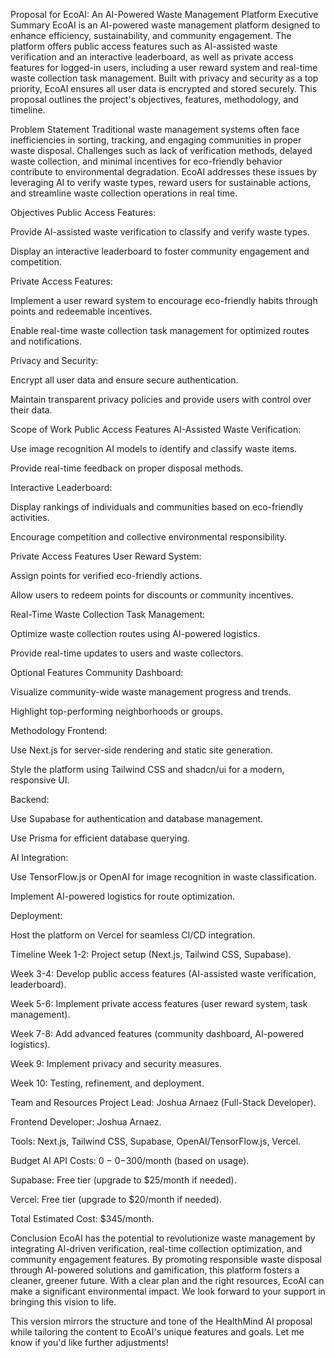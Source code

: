 Proposal for EcoAI: An AI-Powered Waste Management Platform
Executive Summary
EcoAI is an AI-powered waste management platform designed to enhance efficiency, sustainability, and community engagement. The platform offers public access features such as AI-assisted waste verification and an interactive leaderboard, as well as private access features for logged-in users, including a user reward system and real-time waste collection task management. Built with privacy and security as a top priority, EcoAI ensures all user data is encrypted and stored securely. This proposal outlines the project's objectives, features, methodology, and timeline.

Problem Statement
Traditional waste management systems often face inefficiencies in sorting, tracking, and engaging communities in proper waste disposal. Challenges such as lack of verification methods, delayed waste collection, and minimal incentives for eco-friendly behavior contribute to environmental degradation. EcoAI addresses these issues by leveraging AI to verify waste types, reward users for sustainable actions, and streamline waste collection operations in real time.

Objectives
Public Access Features:

Provide AI-assisted waste verification to classify and verify waste types.

Display an interactive leaderboard to foster community engagement and competition.

Private Access Features:

Implement a user reward system to encourage eco-friendly habits through points and redeemable incentives.

Enable real-time waste collection task management for optimized routes and notifications.

Privacy and Security:

Encrypt all user data and ensure secure authentication.

Maintain transparent privacy policies and provide users with control over their data.

Scope of Work
Public Access Features
AI-Assisted Waste Verification:

Use image recognition AI models to identify and classify waste items.

Provide real-time feedback on proper disposal methods.

Interactive Leaderboard:

Display rankings of individuals and communities based on eco-friendly activities.

Encourage competition and collective environmental responsibility.

Private Access Features
User Reward System:

Assign points for verified eco-friendly actions.

Allow users to redeem points for discounts or community incentives.

Real-Time Waste Collection Task Management:

Optimize waste collection routes using AI-powered logistics.

Provide real-time updates to users and waste collectors.

Optional Features
Community Dashboard:

Visualize community-wide waste management progress and trends.

Highlight top-performing neighborhoods or groups.

Methodology
Frontend:

Use Next.js for server-side rendering and static site generation.

Style the platform using Tailwind CSS and shadcn/ui for a modern, responsive UI.

Backend:

Use Supabase for authentication and database management.

Use Prisma for efficient database querying.

AI Integration:

Use TensorFlow.js or OpenAI for image recognition in waste classification.

Implement AI-powered logistics for route optimization.

Deployment:

Host the platform on Vercel for seamless CI/CD integration.

Timeline
Week 1-2: Project setup (Next.js, Tailwind CSS, Supabase).

Week 3-4: Develop public access features (AI-assisted waste verification, leaderboard).

Week 5-6: Implement private access features (user reward system, task management).

Week 7-8: Add advanced features (community dashboard, AI-powered logistics).

Week 9: Implement privacy and security measures.

Week 10: Testing, refinement, and deployment.

Team and Resources
Project Lead: Joshua Arnaez (Full-Stack Developer).

Frontend Developer: Joshua Arnaez.

Tools: Next.js, Tailwind CSS, Supabase, OpenAI/TensorFlow.js, Vercel.

Budget
AI API Costs:
0
−
0−300/month (based on usage).

Supabase: Free tier (upgrade to $25/month if needed).

Vercel: Free tier (upgrade to $20/month if needed).

Total Estimated Cost: $345/month.

Conclusion
EcoAI has the potential to revolutionize waste management by integrating AI-driven verification, real-time collection optimization, and community engagement features. By promoting responsible waste disposal through AI-powered solutions and gamification, this platform fosters a cleaner, greener future. With a clear plan and the right resources, EcoAI can make a significant environmental impact. We look forward to your support in bringing this vision to life.

This version mirrors the structure and tone of the HealthMind AI proposal while tailoring the content to EcoAI's unique features and goals. Let me know if you'd like further adjustments!
